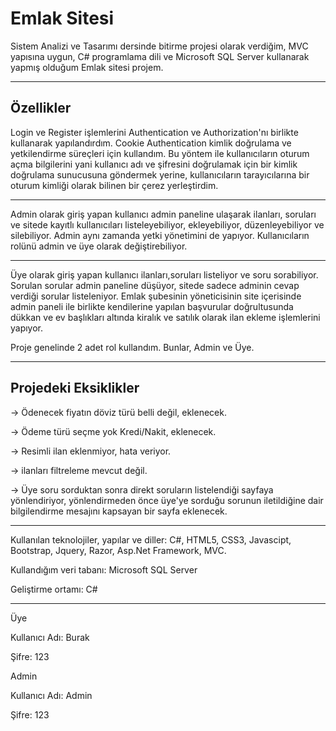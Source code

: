 # Emlak Sitesi

Sistem Analizi ve Tasarımı dersinde bitirme projesi olarak verdiğim, MVC yapısına uygun, C# programlama dili ve Microsoft SQL Server kullanarak yapmış olduğum Emlak sitesi projem.
<hr>

## Özellikler
Login ve Register işlemlerini Authentication ve Authorization'nı birlikte kullanarak yapılandırdım. Cookie Authentication kimlik doğrulama ve yetkilendirme süreçleri için kullandım. Bu yöntem ile kullanıcıların oturum açma bilgilerini yani kullanıcı adı ve şifresini doğrulamak için bir kimlik doğrulama sunucusuna göndermek yerine, kullanıcıların tarayıcılarına bir oturum kimliği olarak bilinen bir çerez yerleştirdim.
<hr>
Admin olarak giriş yapan kullanıcı admin paneline ulaşarak ilanları, soruları ve sitede kayıtlı kullanıcıları listeleyebiliyor, ekleyebiliyor, düzenleyebiliyor ve silebiliyor. 
Admin aynı zamanda yetki yönetimini de yapıyor. Kullanıcıların rolünü admin ve üye olarak değiştirebiliyor.
<hr>
Üye olarak giriş yapan kullanıcı ilanları,soruları listeliyor ve soru sorabiliyor. 
Sorulan sorular admin paneline düşüyor, sitede sadece adminin cevap verdiği sorular listeleniyor.
Emlak şubesinin yöneticisinin site içerisinde admin paneli ile birlikte kendilerine yapılan başvurular doğrultusunda dükkan ve ev başlıkları altında kiralık ve satılık olarak ilan ekleme işlemlerini yapıyor.

Proje genelinde 2 adet rol kullandım. Bunlar, Admin ve Üye.
<hr>

## Projedeki Eksiklikler
-> Ödenecek fiyatın döviz türü belli değil, eklenecek.

-> Ödeme türü seçme yok Kredi/Nakit, eklenecek.

-> Resimli ilan eklenmiyor, hata veriyor.

-> ilanları filtreleme mevcut değil.

-> Üye soru sorduktan sonra direkt soruların listelendiği sayfaya yönlendiriyor, yönlendirmeden önce üye'ye sorduğu sorunun iletildiğine dair bilgilendirme mesajını kapsayan bir sayfa eklenecek.
<hr>

Kullanılan teknolojiler, yapılar ve diller: C#, HTML5, CSS3, Javascipt, Bootstrap, Jquery, Razor, Asp.Net Framework, MVC.

Kullandığım veri tabanı: Microsoft SQL Server

Geliştirme ortamı: C#
<hr>
Üye

Kullanıcı Adı: Burak

Şifre: 123

Admin 

Kullanıcı Adı: Admin

Şifre: 123
